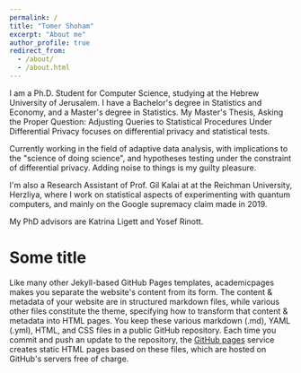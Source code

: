 ```yaml
---
permalink: /
title: "Tomer Shoham"
excerpt: "About me"
author_profile: true
redirect_from: 
  - /about/
  - /about.html
---
```


I am a Ph.D. Student for Computer Science, studying at the Hebrew University of Jerusalem. I have a Bachelor's degree in Statistics and Economy, and a Master's degree in Statistics. My Master's Thesis, Asking the Proper Question: Adjusting Queries to Statistical Procedures Under Differential Privacy focuses on differential privacy and statistical tests. 

Currently working in the field of adaptive data analysis, with implications to the "science of doing science", and hypotheses testing under the constraint of differential privacy. Adding noise to things is my guilty pleasure.

I'm also a Research Assistant of Prof. Gil Kalai at at the Reichman University, Herzliya, where I work on statistical aspects of experimenting with quantum computers, and mainly on the Google supremacy claim made in 2019.

My PhD advisors are Katrina Ligett and Yosef Rinott.

Some title
======
Like many other Jekyll-based GitHub Pages templates, academicpages makes you separate the website's content from its form. The content & metadata of your website are in structured markdown files, while various other files constitute the theme, specifying how to transform that content & metadata into HTML pages. You keep these various markdown (.md), YAML (.yml), HTML, and CSS files in a public GitHub repository. Each time you commit and push an update to the repository, the [GitHub pages](https://pages.github.com/) service creates static HTML pages based on these files, which are hosted on GitHub's servers free of charge.



